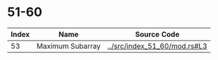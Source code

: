 # 51-60

Index | Name    | Source Code
----- | ------- | -----------
53    | Maximum Subarray | [../src/index_51_60/mod.rs#L3](../src/index_51_60/mod.rs#L3)
